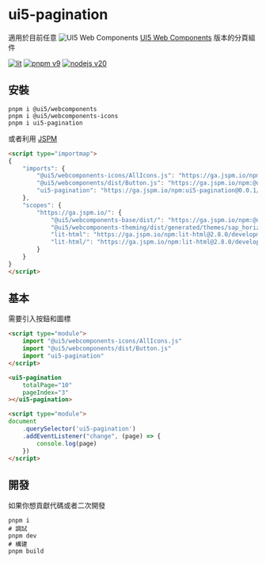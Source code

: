 # ui5-pagination

適用於目前任意 ![UI5 Web Components](./static/favicon.svg) [UI5 Web Components](https://sap.github.io/ui5-webcomponents/) 版本的分頁組件

[![lit](https://img.shields.io/badge/lit-4c64ff.svg?style=for-the-badge&logo=lit)](https://lit.dev/)
[![pnpm v9](https://img.shields.io/badge/maintained%20with-pnpm%209.0-cc00ff.svg?style=for-the-badge&logo=pnpm)](https://pnpm.io/)
[![nodejs v20](https://img.shields.io/badge/Node.js-v20.17.0-026e00.svg?style=for-the-badge&logo=nodedotjs)](https://nodejs.org/)

## 安裝

```shell
pnpm i @ui5/webcomponents
pnpm i @ui5/webcomponents-icons
pnpm i ui5-pagination
```

或者利用 [JSPM](https://generator.jspm.io/)

```html
<script type="importmap">
{
    "imports": {
        "@ui5/webcomponents-icons/AllIcons.js": "https://ga.jspm.io/npm:@ui5/webcomponents-icons@2.3.0/dist/AllIcons.js",
        "@ui5/webcomponents/dist/Button.js": "https://ga.jspm.io/npm:@ui5/webcomponents@2.3.0/dist/Button.js",
        "ui5-pagination": "https://ga.jspm.io/npm:ui5-pagination@0.0.1/dist/index.js"
    },
    "scopes": {
        "https://ga.jspm.io/": {
            "@ui5/webcomponents-base/dist/": "https://ga.jspm.io/npm:@ui5/webcomponents-base@2.3.0/dist/",
            "@ui5/webcomponents-theming/dist/generated/themes/sap_horizon/parameters-bundle.css.js": "https://ga.jspm.io/npm:@ui5/webcomponents-theming@2.3.0/dist/generated/themes/sap_horizon/parameters-bundle.css.js",
            "lit-html": "https://ga.jspm.io/npm:lit-html@2.8.0/development/lit-html.js",
            "lit-html/": "https://ga.jspm.io/npm:lit-html@2.8.0/development/"
        }
    }
}
</script>
```

## 基本

需要引入按鈕和圖標

```html
<script type="module">
    import "@ui5/webcomponents-icons/AllIcons.js"
    import "@ui5/webcomponents/dist/Button.js"
    import "ui5-pagination"
</script>

<ui5-pagination
    totalPage="10"
    pageIndex="3"
></ui5-pagination>

<script type="module">
document
    .querySelector('ui5-pagination')
    .addEventListener("change", (page) => {
        console.log(page)
    })
</script>
```

## 開發

如果你想貢獻代碼或者二次開發

```shell
pnpm i
# 調試
pnpm dev
# 構建
pnpm build
```
